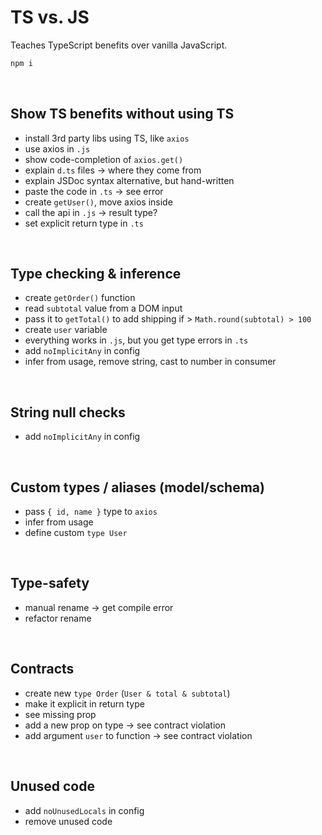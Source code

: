 # TS vs. JS

Teaches TypeScript benefits over vanilla JavaScript.

```bash
npm i
```

<br />

## Show TS benefits without using TS

- install 3rd party libs using TS, like `axios`
- use axios in `.js`
- show code-completion of `axios.get()`
- explain `d.ts` files -> where they come from
- explain JSDoc syntax alternative, but hand-written
- paste the code in `.ts` -> see error
- create `getUser()`, move axios inside
- call the api in `.js` -> result type?
- set explicit return type in `.ts`

<br />

## Type checking & inference

- create `getOrder()` function
- read `subtotal` value from a DOM input
- pass it to `getTotal()` to add shipping if > `Math.round(subtotal) > 100`
- create `user` variable
- everything works in `.js`, but you get type errors in `.ts`
- add `noImplicitAny` in config
- infer from usage, remove string, cast to number in consumer

<br />

## String null checks

- add `noImplicitAny` in config

<br />

## Custom types / aliases (model/schema)

- pass `{ id, name }` type to `axios`
- infer from usage
- define custom `type User`

<br />

## Type-safety

- manual rename -> get compile error
- refactor rename

<br />

## Contracts

- create new `type Order` (`User & total & subtotal`)
- make it explicit in return type
- see missing prop
- add a new prop on type -> see contract violation
- add argument `user` to function -> see contract violation

<br />

## Unused code

- add `noUnusedLocals` in config
- remove unused code
